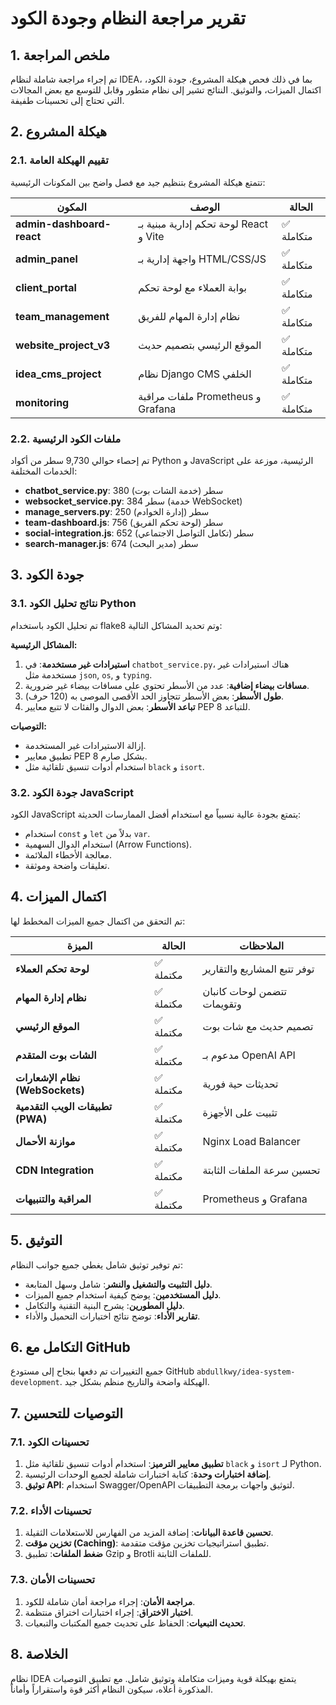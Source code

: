 # تقرير مراجعة النظام وجودة الكود

## 1. ملخص المراجعة

تم إجراء مراجعة شاملة لنظام IDEA، بما في ذلك فحص هيكلة المشروع، جودة الكود، اكتمال الميزات، والتوثيق. النتائج تشير إلى نظام متطور وقابل للتوسع مع بعض المجالات التي تحتاج إلى تحسينات طفيفة.

## 2. هيكلة المشروع

### 2.1. تقييم الهيكلة العامة

تتمتع هيكلة المشروع بتنظيم جيد مع فصل واضح بين المكونات الرئيسية:

| المكون | الوصف | الحالة |
|--------|--------|--------|
| **admin-dashboard-react** | لوحة تحكم إدارية مبنية بـ React و Vite | ✅ متكاملة |
| **admin_panel** | واجهة إدارية بـ HTML/CSS/JS | ✅ متكاملة |
| **client_portal** | بوابة العملاء مع لوحة تحكم | ✅ متكاملة |
| **team_management** | نظام إدارة المهام للفريق | ✅ متكاملة |
| **website_project_v3** | الموقع الرئيسي بتصميم حديث | ✅ متكاملة |
| **idea_cms_project** | نظام Django CMS الخلفي | ✅ متكاملة |
| **monitoring** | ملفات مراقبة Prometheus و Grafana | ✅ متكاملة |

### 2.2. ملفات الكود الرئيسية

تم إحصاء حوالي 9,730 سطر من أكواد Python و JavaScript الرئيسية، موزعة على الخدمات المختلفة:

- **chatbot_service.py**: 380 سطر (خدمة الشات بوت)
- **websocket_service.py**: 384 سطر (خدمة WebSocket)
- **manage_servers.py**: 250 سطر (إدارة الخوادم)
- **team-dashboard.js**: 756 سطر (لوحة تحكم الفريق)
- **social-integration.js**: 652 سطر (تكامل التواصل الاجتماعي)
- **search-manager.js**: 674 سطر (مدير البحث)

## 3. جودة الكود

### 3.1. نتائج تحليل الكود Python

تم تحليل الكود باستخدام flake8 وتم تحديد المشاكل التالية:

**المشاكل الرئيسية:**

1. **استيرادات غير مستخدمة**: في `chatbot_service.py`، هناك استيرادات غير مستخدمة مثل `json`, `os`, و `typing`.
2. **مسافات بيضاء إضافية**: عدد من الأسطر تحتوي على مسافات بيضاء غير ضرورية.
3. **طول الأسطر**: بعض الأسطر تتجاوز الحد الأقصى الموصى به (120 حرف).
4. **تباعد الأسطر**: بعض الدوال والفئات لا تتبع معايير PEP 8 للتباعد.

**التوصيات:**

- إزالة الاستيرادات غير المستخدمة.
- تطبيق معايير PEP 8 بشكل صارم.
- استخدام أدوات تنسيق تلقائية مثل `black` و `isort`.

### 3.2. جودة الكود JavaScript

الكود JavaScript يتمتع بجودة عالية نسبياً مع استخدام أفضل الممارسات الحديثة:

- استخدام `const` و `let` بدلاً من `var`.
- استخدام الدوال السهمية (Arrow Functions).
- معالجة الأخطاء الملائمة.
- تعليقات واضحة وموثقة.

## 4. اكتمال الميزات

تم التحقق من اكتمال جميع الميزات المخطط لها:

| الميزة | الحالة | الملاحظات |
|--------|--------|----------|
| **لوحة تحكم العملاء** | ✅ مكتملة | توفر تتبع المشاريع والتقارير |
| **نظام إدارة المهام** | ✅ مكتملة | تتضمن لوحات كانبان وتقويمات |
| **الموقع الرئيسي** | ✅ مكتملة | تصميم حديث مع شات بوت |
| **الشات بوت المتقدم** | ✅ مكتملة | مدعوم بـ OpenAI API |
| **نظام الإشعارات (WebSockets)** | ✅ مكتملة | تحديثات حية فورية |
| **تطبيقات الويب التقدمية (PWA)** | ✅ مكتملة | تثبيت على الأجهزة |
| **موازنة الأحمال** | ✅ مكتملة | Nginx Load Balancer |
| **CDN Integration** | ✅ مكتملة | تحسين سرعة الملفات الثابتة |
| **المراقبة والتنبيهات** | ✅ مكتملة | Prometheus و Grafana |

## 5. التوثيق

تم توفير توثيق شامل يغطي جميع جوانب النظام:

- **دليل التثبيت والتشغيل والنشر**: شامل وسهل المتابعة.
- **دليل المستخدمين**: يوضح كيفية استخدام جميع الميزات.
- **دليل المطورين**: يشرح البنية التقنية والتكامل.
- **تقارير الأداء**: توضح نتائج اختبارات التحميل والأداء.

## 6. التكامل مع GitHub

جميع التغييرات تم دفعها بنجاح إلى مستودع GitHub `abdullkwy/idea-system-development`. الهيكلة واضحة والتاريخ منظم بشكل جيد.

## 7. التوصيات للتحسين

### 7.1. تحسينات الكود

1. **تطبيق معايير الترميز**: استخدام أدوات تنسيق تلقائية مثل `black` و `isort` لـ Python.
2. **إضافة اختبارات وحدة**: كتابة اختبارات شاملة لجميع الوحدات الرئيسية.
3. **توثيق API**: استخدام Swagger/OpenAPI لتوثيق واجهات برمجة التطبيقات.

### 7.2. تحسينات الأداء

1. **تحسين قاعدة البيانات**: إضافة المزيد من الفهارس للاستعلامات الثقيلة.
2. **تخزين مؤقت (Caching)**: تطبيق استراتيجيات تخزين مؤقت متقدمة.
3. **ضغط الملفات**: تطبيق Gzip و Brotli للملفات الثابتة.

### 7.3. تحسينات الأمان

1. **مراجعة الأمان**: إجراء مراجعة أمان شاملة للكود.
2. **اختبار الاختراق**: إجراء اختبارات اختراق منتظمة.
3. **تحديث التبعيات**: الحفاظ على تحديث جميع المكتبات والتبعيات.

## 8. الخلاصة

نظام IDEA يتمتع بهيكلة قوية وميزات متكاملة وتوثيق شامل. مع تطبيق التوصيات المذكورة أعلاه، سيكون النظام أكثر قوة واستقراراً وأماناً.
